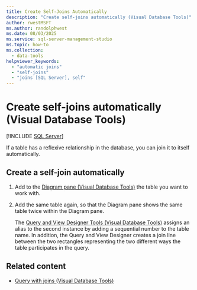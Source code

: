 ```yaml
---
title: Create Self-Joins Automatically
description: "Create self-joins automatically (Visual Database Tools)"
author: rwestMSFT
ms.author: randolphwest
ms.date: 08/03/2025
ms.service: sql-server-management-studio
ms.topic: how-to
ms.collection:
  - data-tools
helpviewer_keywords:
  - "automatic joins"
  - "self-joins"
  - "joins [SQL Server], self"
---
```

# Create self-joins automatically (Visual Database Tools)

[!INCLUDE [SQL Server](../includes/applies-to-version/sqlserver.md)]

If a table has a reflexive relationship in the database, you can join it to itself automatically.

## Create a self-join automatically

1. Add to the [Diagram pane (Visual Database Tools)](diagram-pane-visual-database-tools.md) the table you want to work with.

1. Add the same table again, so that the Diagram pane shows the same table twice within the Diagram pane.

   The [Query and View Designer Tools (Visual Database Tools)](query-and-view-designer-tools-visual-database-tools.md) assigns an alias to the second instance by adding a sequential number to the table name. In addition, the Query and View Designer creates a join line between the two rectangles representing the two different ways the table participates in the query.

## Related content

- [Query with joins (Visual Database Tools)](query-with-joins-visual-database-tools.md)
